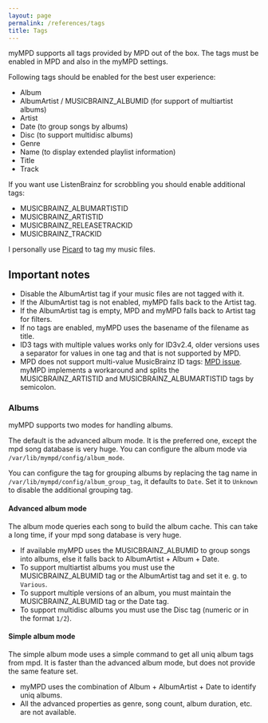 ```yaml
---
layout: page
permalink: /references/tags
title: Tags
---
```


myMPD supports all tags provided by MPD out of the box. The tags must be enabled in MPD and also in the myMPD settings.

Following tags should be enabled for the best user experience:

- Album
- AlbumArtist / MUSICBRAINZ_ALBUMID (for support of multiartist albums)
- Artist
- Date (to group songs by albums)
- Disc (to support multidisc albums)
- Genre
- Name (to display extended playlist information)
- Title
- Track

If you want use ListenBrainz for scrobbling you should enable additional tags:

- MUSICBRAINZ_ALBUMARTISTID
- MUSICBRAINZ_ARTISTID
- MUSICBRAINZ_RELEASETRACKID
- MUSICBRAINZ_TRACKID

I personally use [Picard](https://picard.musicbrainz.org/) to tag my music files.

## Important notes

- Disable the AlbumArtist tag if your music files are not tagged with it.
- If the AlbumArtist tag is not enabled, myMPD falls back to the Artist tag.
- If the AlbumArtist tag is empty, MPD and myMPD falls back to Artist tag for filters.
- If no tags are enabled, myMPD uses the basename of the filename as title.
- ID3 tags with multiple values works only for ID3v2.4, older versions uses a separator for values in one tag and that is not supported by MPD.
- MPD does not support multi-value MusicBrainz ID tags: [MPD issue](https://github.com/MusicPlayerDaemon/MPD/issues/687). myMPD implements a workaround and splits the MUSICBRAINZ_ARTISTID and MUSICBRAINZ_ALBUMARTISTID tags by semicolon.

### Albums

myMPD supports two modes for handling albums.

The default is the advanced album mode. It is the preferred one, except the mpd song database is very huge. You can configure the album mode via `/var/lib/mympd/config/album_mode`.

You can configure the tag for grouping albums by replacing the tag name in `/var/lib/mympd/config/album_group_tag`, it defaults to `Date`. Set it to `Unknown` to disable the additional grouping tag.

#### Advanced album mode

The album mode queries each song to build the album cache. This can take a long time, if your mpd song database is very huge.

- If available myMPD uses the MUSICBRAINZ_ALBUMID to group songs into albums, else it falls back to AlbumArtist + Album + Date.
- To support multiartist albums you must use the MUSICBRAINZ_ALBUMID tag or the AlbumArtist tag and set it e. g. to `Various`.
- To support multiple versions of an album, you must maintain the MUSICBRAINZ_ALBUMID tag or the Date tag.
- To support multidisc albums you must use the Disc tag (numeric or in the format `1/2`).

#### Simple album mode

The simple album mode uses a simple command to get all uniq album tags from mpd. It is faster than the advanced album mode, but does not provide the same feature set.

- myMPD uses the combination of Album + AlbumArtist + Date to identify uniq albums.
- All the advanced properties as genre, song count, album duration, etc. are not available.

